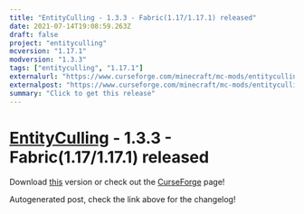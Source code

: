 ```yaml
---
title: "EntityCulling - 1.3.3 - Fabric(1.17/1.17.1) released"
date: 2021-07-14T19:08:59.263Z
draft: false
project: "entityculling"
mcversion: "1.17.1"
modversion: "1.3.3"
tags: ["entityculling", "1.17.1"]
externalurl: "https://www.curseforge.com/minecraft/mc-mods/entityculling/files/3388827"
externalpost: "https://www.curseforge.com/minecraft/mc-mods/entityculling/files/3388827"
summary: "Click to get this release"
---
```

# [EntityCulling](/project/entityculling) - 1.3.3 - Fabric(1.17/1.17.1) released
Download [this](https://www.curseforge.com/minecraft/mc-mods/entityculling/files/3388827) version or check out the [CurseForge](https://www.curseforge.com/minecraft/mc-mods/entityculling) page!

Autogenerated post, check the link above for the changelog!
